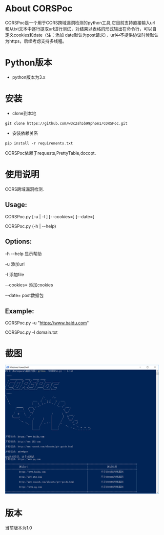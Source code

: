 # About CORSPoc

CORSPoc是一个用于CORS跨域漏洞检测的python工具,它目前支持直接输入url和从txt文本中逐行提取url进行测试，对结果以表格的形式输出在命令行，可以自定义cookies和date（注：添加 date默认为post请求），url中不提供协议时候默认为https，后续考虑支持多线程。

# Python版本

 - python版本为3.x

# 安装

 - clone到本地

`git clone https://github.com/w3c2sh5b99phon1/CORSPoc.git`

 - 安装依赖关系

`pip install -r requirements.txt`

CORSPoc依赖于requests,PrettyTable,docopt.

# 使用说明

CORS跨域漏洞检测.
## Usage:
  CORSPoc.py [-u <url> | -l <file>] [--cookies=<cookies>] [--date=<date>]

  CORSPoc.py (-h | --help)

## Options:
  -h --help              显示帮助

  -u <url>               添加url 

  -l <file>              添加file

  --cookies=<cookies>    添加cookies

  --date=<date>          post数据包

## Example:
  CORSPoc.py -u "https://www.baidu.com"

  CORSPoc.py -l domain.txt

# 截图

![](./image/1.png)

# 版本

当前版本为1.0
